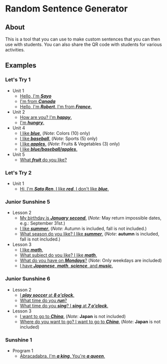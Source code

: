 # Random Sentence Generator

## About

This is a tool that you can use to make custom sentences that you can then use with students. You can also share the QR code with students for various activities.

## Examples

### Let's Try 1

* Unit 1
  * [Hello, I'm ***Sayo***](https://altivities.earthiverse.ca/sentences/?sentence=Hello,%20I%27m%20%E2%91%A0.&1_wordlist=../wordlists/LetsTry1/characters.json)
  * [I'm from ***Canada***](https://altivities.earthiverse.ca/sentences/?sentence=I%27m%20from%20%E2%91%A0.&1_wordlist=../wordlists/General/countries.json)
  * [Hello, I'm ***Robert***. I'm from ***France***.](https://altivities.earthiverse.ca/sentences/?sentence=Hello,%20I%27m%20%E2%91%A0.%0AI%27m%20from%20%E2%91%A1.&1_wordlist=../wordlists/LetsTry1/characters.json&2_wordlist=../wordlists/General/countries.json&2_include=the%20U.S.A.,South%20Korea,China,Germany,India,Kenya)
* Unit 2
  * [How are you? I'm ***happy***.](https://altivities.earthiverse.ca/sentences/?sentence=How%20are%20you?%0AI%27m%20%E2%91%A0.&1_wordlist=../wordlists/General/emotions.json)
  * [I'm ***hungry***.](https://altivities.earthiverse.ca/sentences/?sentence=I%27m%20%E2%91%A0.&1_wordlist=../wordlists/General/emotions.json)
* Unit 4
  * [I like ***blue***.](https://altivities.earthiverse.ca/sentences/?sentence=I%20like%20%E2%91%A0.&1_wordlist=../wordlists/LetsTry1/unit4_cards.json&1_include=red,yellow,blue,green,purple,orange,pink,brown,white,black) (*Note*: Colors (10) only)
  * [I like ***baseball***.](https://altivities.earthiverse.ca/sentences/?sentence=I%20like%20%E2%91%A0.&1_wordlist=../wordlists/LetsTry1/unit4_cards.json&1_include=baseball,dodgeball,soccer,basketball,swimming) (*Note*: Sports (5) only)
  * [I like ***apples***.](https://altivities.earthiverse.ca/sentences/?sentence=I%20like%20%E2%91%A0.&1_wordlist=../wordlists/General/plurals_s.json&1_include=strawberries,apples,tomatoes) (*Note*: Fruits & Vegetables (3) only)
  * [I like ***blue/baseball/apples***.](https://altivities.earthiverse.ca/sentences/?sentence=I%20like%20%E2%91%A0.&1_wordlists=../wordlists/General/plurals_s.json,../wordlists/LetsTry1/unit4_cards.json&1_include=red,yellow,blue,green,purple,orange,pink,brown,white,black,baseball,dodgeball,soccer,basketball,swimming,strawberries,apples,tomatoes)
* Unit 5
  * [What ***fruit*** do you like?](https://altivities.earthiverse.ca/sentences/?sentence=What%20%E2%91%A0%20do%20you%20like?&1_wordlist=../wordlists/General/categories.json)

### Let's Try 2

* Unit 1
  * [Hi, I'm ***Sato Ren***. I like ***red***. I don't like ***blue***.](https://altivities.earthiverse.ca/sentences/?sentence=Hi.%20I%27m%20%E2%91%A0.%0AI%20like%20%E2%91%A1.%20I%20don%27t%20like%20%E2%9D%B7.&1_wordlist=../wordlists/General/names.json&2_wordlist=../wordlists/General/colors.json)

### Junior Sunshine 5

* Lesson 2
  * [My birthday is ***January*** ***second***.](https://altivities.earthiverse.ca/sentences/?sentence=My%20birthday%20is%20%E2%91%A0%20%E2%91%A1.&1_wordlists=../wordlists/General/months.json&2_wordlist=../wordlists/General/ordinals.json) (*Note:* May return impossible dates, e.g.: September 31st.)
  * [I like ***summer***.](https://altivities.earthiverse.ca/sentences/?sentence=I%20like%20%E2%91%A0.&1_wordlists=../wordlists/JuniorSunshine5/lesson2.json&1_include=summer,spring,autumn,winter) (*Note*: Autumn is included, fall is not included.)
  * [What season do you like? I like ***summer***.](https://altivities.earthiverse.ca/sentences/?sentence=What%20season%20do%20you%20like?%0AI%20like%20%E2%91%A0.&1_wordlists=../wordlists/JuniorSunshine5/lesson2.json&1_include=summer,spring,autumn,winter) (*Note*: **autumn** is included, fall is not included.)
* Lesson 3
  * [I like ***math***.](https://altivities.earthiverse.ca/sentences/?sentence=I%20like%20%E2%91%A0.&1_wordlists=../wordlists/JuniorSunshine5/lesson3_cards.json&1_ignore=doctor,soccer%20player,police%20officer,florist,teacher)
  * [What subject do you like? I like ***math***.](https://altivities.earthiverse.ca/sentences/?sentence=What%20subject%20do%20you%20like?%0AI%20like%20%E2%91%A0.&1_wordlists=../wordlists/JuniorSunshine5/lesson3_cards.json&1_ignore=doctor,soccer%20player,police%20officer,florist,teacher)
  * [What do you have on ***Mondays***?](https://altivities.earthiverse.ca/sentences/?sentence=What%20do%20you%20have%20on%20%E2%91%A0?&1_wordlists=../wordlists/JuniorSunshine5/lesson3.json&1_include=Mondays,Tuesdays,Wednesdays,Thursdays,Fridays) (*Note*: Only weekdays are included)
  * [I have ***Japanese***, ***math***, ***science***, and ***music***.](http://localhost:8080/sentences/?sentence=I%20have%20%E2%91%A0,%20%E2%9D%B6,%20%0A%E2%93%B5,%20and%20%E2%91%B4.&1_wordlists=../wordlists/JuniorSunshine5/lesson3_cards.json&1_ignore=doctor,soccer%20player,police%20officer,florist,teacher)

### Junior Sunshine 6

* Lesson 2
  * [I ***play soccer*** at ***8 o'clock***.](https://altivities.earthiverse.ca/sentences/?sentence=I%20%E2%80%A2%20at%20%E2%80%A2.&1_wordlists=../wordlists/General/verbs.json,../wordlists/General/verbs_sports.json&1_ignore=jump&2_wordlist=../wordlists/General/time.json)
  * [What time do you ***run***?](https://altivities.earthiverse.ca/sentences/?sentence=What%20time%20do%20you%20%E2%91%A0?&1_wordlists=../wordlists/General/verbs.json,../wordlists/General/verbs_sports.json&1_ignore=jump)
  * [What time do you ***sing***? I ***sing*** at ***7 o'clock***.](https://altivities.earthiverse.ca/sentences/?sentence=What%20time%20do%20you%20%E2%91%A0?%0AI%20%E2%91%A0%20at%20%E2%91%A1.&1_wordlists=../wordlists/General/verbs.json,../wordlists/General/verbs_sports.json&1_ignore=jump&2_wordlist=../wordlists/General/time.json)
* Lesson 3
  * [I want to go to ***China***.](https://altivities.earthiverse.ca/sentences/?sentence=I%20want%20to%20go%20to%20%E2%91%A0.&1_wordlist=../wordlists/JuniorSunshine6/lesson3.json&1_ignore=Japan) (*Note*: **Japan** is not included)
  * [Where do you want to go? I want to go to ***China***.](https://altivities.earthiverse.ca/sentences/?sentence=Where%20do%20you%20want%20to%20go?%0AI%20want%20to%20go%20to%20%E2%91%A0.&1_wordlist=../wordlists/JuniorSunshine6/lesson3.json&1_ignore=Japan) (*Note*: **Japan** is not included)

### Sunshine 1

* Program 1
  * [Abracadabra. I'm ***a king***. You're ***a queen***.](https://altivities.earthiverse.ca/sentences/?sentence=Abracadabra.%20I%27m%20%E2%91%A0.%20You%27re%20%E2%9D%B6.&1_wordlist=../wordlists/Sunshine1/program1_interact1.json)
